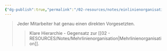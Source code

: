 ```yaml
---
{"dg-publish":true,"permalink":"/02-resources/notes/einlinienorganisation/","tags":["organisation/leitungssystem","BWL"],"noteIcon":"","updated":"2025-09-05T10:12:28.000+02:00"}
---
```


>Jeder Mitarbeiter hat genau einen direkten Vorgesetzten.
>>Klare Hierarchie - Gegensatz zur [[02 - RESOURCES/Notes/Mehrlinienorganisation\|Mehrlinienorganisation]].